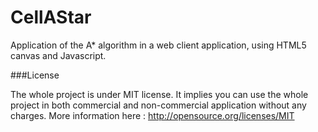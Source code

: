 CellAStar
=========

Application of the A* algorithm in a web client application, using HTML5 canvas and Javascript.

###License

The whole project is under MIT license. It implies you can use the whole project in both commercial and non-commercial 
application without any charges.
More information here : http://opensource.org/licenses/MIT
